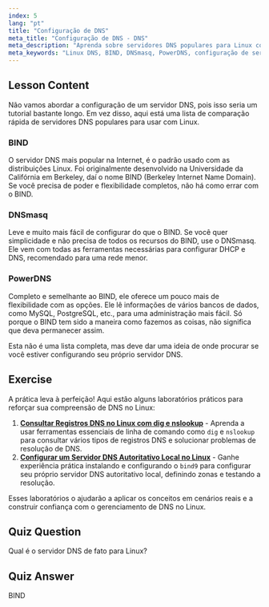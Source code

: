 ```yaml
---
index: 5
lang: "pt"
title: "Configuração de DNS"
meta_title: "Configuração de DNS - DNS"
meta_description: "Aprenda sobre servidores DNS populares para Linux como BIND, DNSmasq e PowerDNS. Descubra o melhor servidor DNS para a configuração da sua rede com este guia para iniciantes."
meta_keywords: "Linux DNS, BIND, DNSmasq, PowerDNS, configuração de servidor DNS, rede Linux, tutorial DNS, iniciante"
---
```


## Lesson Content

Não vamos abordar a configuração de um servidor DNS, pois isso seria um tutorial bastante longo. Em vez disso, aqui está uma lista de comparação rápida de servidores DNS populares para usar com Linux.

### BIND

O servidor DNS mais popular na Internet, é o padrão usado com as distribuições Linux. Foi originalmente desenvolvido na Universidade da Califórnia em Berkeley, daí o nome BIND (Berkeley Internet Name Domain). Se você precisa de poder e flexibilidade completos, não há como errar com o BIND.

### DNSmasq

Leve e muito mais fácil de configurar do que o BIND. Se você quer simplicidade e não precisa de todos os recursos do BIND, use o DNSmasq. Ele vem com todas as ferramentas necessárias para configurar DHCP e DNS, recomendado para uma rede menor.

### PowerDNS

Completo e semelhante ao BIND, ele oferece um pouco mais de flexibilidade com as opções. Ele lê informações de vários bancos de dados, como MySQL, PostgreSQL, etc., para uma administração mais fácil. Só porque o BIND tem sido a maneira como fazemos as coisas, não significa que deva permanecer assim.

Esta não é uma lista completa, mas deve dar uma ideia de onde procurar se você estiver configurando seu próprio servidor DNS.

## Exercise

A prática leva à perfeição! Aqui estão alguns laboratórios práticos para reforçar sua compreensão de DNS no Linux:

1. **[Consultar Registros DNS no Linux com dig e nslookup](https://labex.io/pt/labs/linux-query-dns-records-in-linux-with-dig-and-nslookup)** - Aprenda a usar ferramentas essenciais de linha de comando como `dig` e `nslookup` para consultar vários tipos de registros DNS e solucionar problemas de resolução de DNS.
2. **[Configurar um Servidor DNS Autoritativo Local no Linux](https://labex.io/pt/labs/linux-set-up-a-local-authoritative-dns-server-on-linux)** - Ganhe experiência prática instalando e configurando o `bind9` para configurar seu próprio servidor DNS autoritativo local, definindo zonas e testando a resolução.

Esses laboratórios o ajudarão a aplicar os conceitos em cenários reais e a construir confiança com o gerenciamento de DNS no Linux.

## Quiz Question

Qual é o servidor DNS de fato para Linux?

## Quiz Answer

BIND
